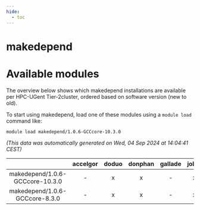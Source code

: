 ```yaml
---
hide:
  - toc
---
```


makedepend
==========

# Available modules


The overview below shows which makedepend installations are available per HPC-UGent Tier-2cluster, ordered based on software version (new to old).

To start using makedepend, load one of these modules using a `module load` command like:

```shell
module load makedepend/1.0.6-GCCcore-10.3.0
```

*(This data was automatically generated on Wed, 04 Sep 2024 at 14:04:41 CEST)*  

| |accelgor|doduo|donphan|gallade|joltik|shinx|skitty|
| :---: | :---: | :---: | :---: | :---: | :---: | :---: | :---: |
|makedepend/1.0.6-GCCcore-10.3.0|-|x|x|-|x|-|x|
|makedepend/1.0.6-GCCcore-8.3.0|-|x|x|-|x|-|x|
